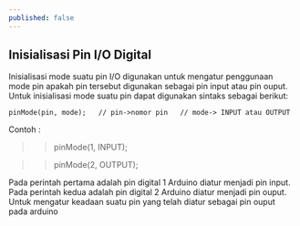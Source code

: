 ```yaml
---
published: false
---
```

## Inisialisasi Pin I/O Digital

Inisialisasi mode suatu pin I/O digunakan untuk mengatur penggunaan mode pin apakah pin tersebut digunakan sebagai pin input atau pin ouput. Untuk inisialisasi mode suatu pin dapat digunakan sintaks sebagai berikut:

``
pinMode(pin, mode);  
// pin->nomor pin  
// mode-> INPUT atau OUTPUT
``

Contoh :  
>> pinMode(1, INPUT);

>> pinMode(2, OUTPUT);


Pada perintah pertama adalah pin digital 1 Arduino diatur menjadi pin input. Pada perintah kedua adalah pin digital 2 Arduino diatur menjadi pin ouput. Untuk mengatur keadaan suatu pin yang telah diatur sebagai  pin ouput pada arduino